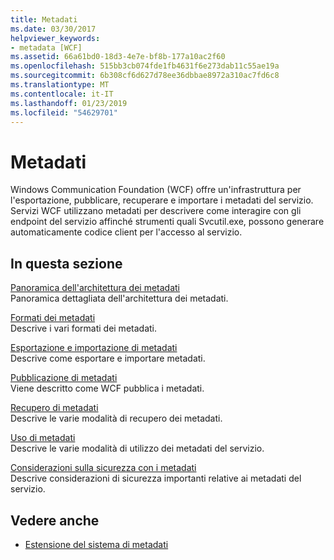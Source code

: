 ```yaml
---
title: Metadati
ms.date: 03/30/2017
helpviewer_keywords:
- metadata [WCF]
ms.assetid: 66a61bd0-18d3-4e7e-bf8b-177a10ac2f60
ms.openlocfilehash: 515bb3cb074fde1fb4631f6e273dab11c55ae19a
ms.sourcegitcommit: 6b308cf6d627d78ee36dbbae8972a310ac7fd6c8
ms.translationtype: MT
ms.contentlocale: it-IT
ms.lasthandoff: 01/23/2019
ms.locfileid: "54629701"
---
```

# <a name="metadata"></a>Metadati
Windows Communication Foundation (WCF) offre un'infrastruttura per l'esportazione, pubblicare, recuperare e importare i metadati del servizio. Servizi WCF utilizzano metadati per descrivere come interagire con gli endpoint del servizio affinché strumenti quali Svcutil.exe, possono generare automaticamente codice client per l'accesso al servizio.  
  
## <a name="in-this-section"></a>In questa sezione  
 [Panoramica dell'architettura dei metadati](../../../../docs/framework/wcf/feature-details/metadata-architecture-overview.md)  
 Panoramica dettagliata dell'architettura dei metadati.  
  
 [Formati dei metadati](../../../../docs/framework/wcf/feature-details/metadata-formats.md)  
 Descrive i vari formati dei metadati.  
  
 [Esportazione e importazione di metadati](../../../../docs/framework/wcf/feature-details/exporting-and-importing-metadata.md)  
 Descrive come esportare e importare metadati.  
  
 [Pubblicazione di metadati](../../../../docs/framework/wcf/feature-details/publishing-metadata.md)  
 Viene descritto come WCF pubblica i metadati.  
  
 [Recupero di metadati](../../../../docs/framework/wcf/feature-details/retrieving-metadata.md)  
 Descrive le varie modalità di recupero dei metadati.  
  
 [Uso di metadati](../../../../docs/framework/wcf/feature-details/using-metadata.md)  
 Descrive le varie modalità di utilizzo dei metadati del servizio.  
  
 [Considerazioni sulla sicurezza con i metadati](../../../../docs/framework/wcf/feature-details/security-considerations-with-metadata.md)  
 Descrive considerazioni di sicurezza importanti relative ai metadati del servizio.  
  
## <a name="see-also"></a>Vedere anche
- [Estensione del sistema di metadati](../../../../docs/framework/wcf/extending/extending-the-metadata-system.md)
